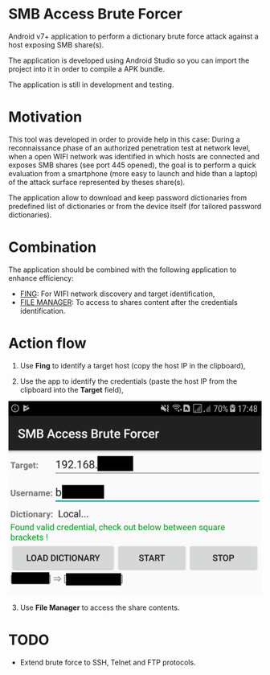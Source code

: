 # SMB Access Brute Forcer

Android v7+ application to perform a dictionary brute force attack against a host exposing SMB share(s).

The application is developed using Android Studio so you can import the project into it in order to compile a APK bundle.

The application is still in development and testing.

# Motivation

This tool was developed in order to provide help in this case: During a reconnaissance phase of an authorized penetration test at network level, when a open WIFI network was identified in which hosts are connected and exposes SMB shares (see port 445 opened), the goal is to perform a quick evaluation from a smartphone (more easy to launch and hide than a laptop) of the attack surface represented by theses share(s).

The application allow to download and keep password dictionaries from predefined list of dictionaries or from the device itself (for tailored password dictionaries).

# Combination

The application should be combined with the following application to enhance efficiency:
* [FING](https://play.google.com/store/apps/details?id=com.overlook.android.fing&hl=en): For WIFI network discovery and target identification,
* [FILE MANAGER](https://play.google.com/store/apps/details?id=com.alphainventor.filemanager&hl=en): To access to shares content after the credentials identification.

# Action flow

1. Use **Fing** to identify a target host (copy the host IP in the clipboard),

2. Use the app to identify the credentials (paste the host IP  from the clipboard into the **Target** field),

![Main screen](example.png)

3. Use **File Manager** to access the share contents.

# TODO

* Extend brute force to SSH, Telnet and FTP protocols.
